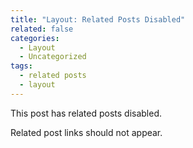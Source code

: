 ```yaml
---
title: "Layout: Related Posts Disabled"
related: false
categories:
  - Layout
  - Uncategorized
tags:
  - related posts
  - layout
---
```


This post has related posts disabled.

Related post links should not appear.
